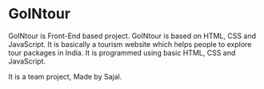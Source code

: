 # GoINtour
GoINtour is Front-End based project.
GoINtour is based on HTML, CSS and JavaScript. 
It is basically a tourism website which helps people to explore tour packages in India. 
It is programmed using basic HTML, CSS and JavaScript.

It is a team project, Made by Sajal.
